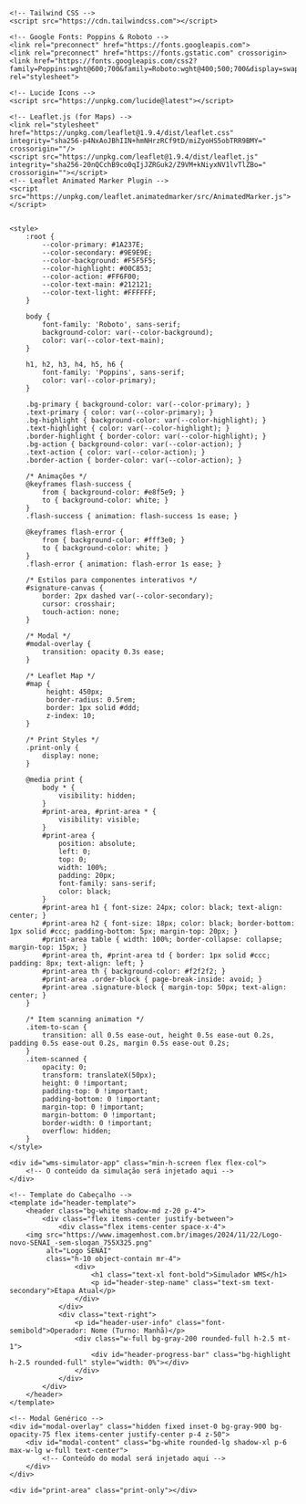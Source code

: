 <html lang="pt-BR">
<head>
    <meta charset="UTF-8">
    <meta name="viewport" content="width=device-width, initial-scale=1.0">
    <title>Simulador WMS – Da Separação à Entrega</title>
    
    <!-- Tailwind CSS -->
    <script src="https://cdn.tailwindcss.com"></script>
    
    <!-- Google Fonts: Poppins & Roboto -->
    <link rel="preconnect" href="https://fonts.googleapis.com">
    <link rel="preconnect" href="https://fonts.gstatic.com" crossorigin>
    <link href="https://fonts.googleapis.com/css2?family=Poppins:wght@600;700&family=Roboto:wght@400;500;700&display=swap" rel="stylesheet">
    
    <!-- Lucide Icons -->
    <script src="https://unpkg.com/lucide@latest"></script>

    <!-- Leaflet.js (for Maps) -->
    <link rel="stylesheet" href="https://unpkg.com/leaflet@1.9.4/dist/leaflet.css" integrity="sha256-p4NxAoJBhIIN+hmNHrzRCf9tD/miZyoHS5obTRR9BMY=" crossorigin=""/>
    <script src="https://unpkg.com/leaflet@1.9.4/dist/leaflet.js" integrity="sha256-20nQCchB9co0qIjJZRGuk2/Z9VM+kNiyxNV1lvTlZBo=" crossorigin=""></script>
    <!-- Leaflet Animated Marker Plugin -->
    <script src="https://unpkg.com/leaflet.animatedmarker/src/AnimatedMarker.js"></script>


    <style>
        :root {
            --color-primary: #1A237E;
            --color-secondary: #9E9E9E;
            --color-background: #F5F5F5;
            --color-highlight: #00C853;
            --color-action: #FF6F00;
            --color-text-main: #212121;
            --color-text-light: #FFFFFF;
        }

        body {
            font-family: 'Roboto', sans-serif;
            background-color: var(--color-background);
            color: var(--color-text-main);
        }

        h1, h2, h3, h4, h5, h6 {
            font-family: 'Poppins', sans-serif;
            color: var(--color-primary);
        }

        .bg-primary { background-color: var(--color-primary); }
        .text-primary { color: var(--color-primary); }
        .bg-highlight { background-color: var(--color-highlight); }
        .text-highlight { color: var(--color-highlight); }
        .border-highlight { border-color: var(--color-highlight); }
        .bg-action { background-color: var(--color-action); }
        .text-action { color: var(--color-action); }
        .border-action { border-color: var(--color-action); }

        /* Animações */
        @keyframes flash-success {
            from { background-color: #e8f5e9; }
            to { background-color: white; }
        }
        .flash-success { animation: flash-success 1s ease; }

        @keyframes flash-error {
            from { background-color: #fff3e0; }
            to { background-color: white; }
        }
        .flash-error { animation: flash-error 1s ease; }

        /* Estilos para componentes interativos */
        #signature-canvas {
            border: 2px dashed var(--color-secondary);
            cursor: crosshair;
            touch-action: none;
        }
        
        /* Modal */
        #modal-overlay {
            transition: opacity 0.3s ease;
        }

        /* Leaflet Map */
        #map {
             height: 450px;
             border-radius: 0.5rem;
             border: 1px solid #ddd;
             z-index: 10;
        }

        /* Print Styles */
        .print-only {
            display: none;
        }

        @media print {
            body * {
                visibility: hidden;
            }
            #print-area, #print-area * {
                visibility: visible;
            }
            #print-area {
                position: absolute;
                left: 0;
                top: 0;
                width: 100%;
                padding: 20px;
                font-family: sans-serif;
                color: black;
            }
            #print-area h1 { font-size: 24px; color: black; text-align: center; }
            #print-area h2 { font-size: 18px; color: black; border-bottom: 1px solid #ccc; padding-bottom: 5px; margin-top: 20px; }
            #print-area table { width: 100%; border-collapse: collapse; margin-top: 15px; }
            #print-area th, #print-area td { border: 1px solid #ccc; padding: 8px; text-align: left; }
            #print-area th { background-color: #f2f2f2; }
            #print-area .order-block { page-break-inside: avoid; }
            #print-area .signature-block { margin-top: 50px; text-align: center; }
        }
        
        /* Item scanning animation */
        .item-to-scan {
            transition: all 0.5s ease-out, height 0.5s ease-out 0.2s, padding 0.5s ease-out 0.2s, margin 0.5s ease-out 0.2s;
        }
        .item-scanned {
            opacity: 0;
            transform: translateX(50px);
            height: 0 !important;
            padding-top: 0 !important;
            padding-bottom: 0 !important;
            margin-top: 0 !important;
            margin-bottom: 0 !important;
            border-width: 0 !important;
            overflow: hidden;
        }
    </style>
</head>
<body class="bg-background">

    <div id="wms-simulator-app" class="min-h-screen flex flex-col">
        <!-- O conteúdo da simulação será injetado aqui -->
    </div>

    <!-- Template do Cabeçalho -->
    <template id="header-template">
        <header class="bg-white shadow-md z-20 p-4">
            <div class="flex items-center justify-between">
                <div class="flex items-center space-x-4">
        <img src="https://www.imagemhost.com.br/images/2024/11/22/Logo-novo-SENAI_-sem-slogan_755X325.png" 
             alt="Logo SENAI" 
             class="h-10 object-contain mr-4">
                    <div>
                        <h1 class="text-xl font-bold">Simulador WMS</h1>
                        <p id="header-step-name" class="text-sm text-secondary">Etapa Atual</p>
                    </div>
                </div>
                <div class="text-right">
                    <p id="header-user-info" class="font-semibold">Operador: Nome (Turno: Manhã)</p>
                    <div class="w-full bg-gray-200 rounded-full h-2.5 mt-1">
                        <div id="header-progress-bar" class="bg-highlight h-2.5 rounded-full" style="width: 0%"></div>
                    </div>
                </div>
            </div>
        </header>
    </template>
    
    <!-- Modal Genérico -->
    <div id="modal-overlay" class="hidden fixed inset-0 bg-gray-900 bg-opacity-75 flex items-center justify-center p-4 z-50">
        <div id="modal-content" class="bg-white rounded-lg shadow-xl p-6 max-w-lg w-full text-center">
            <!-- Conteúdo do modal será injetado aqui -->
        </div>
    </div>
    
    <div id="print-area" class="print-only"></div>


<script>
document.addEventListener('DOMContentLoaded', () => {

    // --- Tabela ICMS Interestadual (Origem TO) ---
    const ICMS_RATES = {
        'AC': 0.12, 'AL': 0.12, 'AP': 0.12, 'AM': 0.12, 'BA': 0.12, 'CE': 0.12,
        'DF': 0.07, 'ES': 0.07, 'GO': 0.07, 'MA': 0.12, 'MT': 0.07, 'MS': 0.07,
        'MG': 0.07, 'PA': 0.12, 'PB': 0.12, 'PR': 0.07, 'PE': 0.12, 'PI': 0.12,
        'RJ': 0.07, 'RN': 0.12, 'RS': 0.07, 'RO': 0.12, 'RR': 0.12, 'SC': 0.07,
        'SP': 0.07, 'SE': 0.12, 'TO': 0.00 // Intra-estadual
    };

    // --- INITIAL DATA ---
    const initialData = {
        products: {
            'PROD-101': { name: 'Caixa de Leite Integral', img: 'https://lojacvscesta.com.br/cdn/shop/products/caixa-italac_grande.png', price: 5.50, weight: 1.0, barcode: 'PROD-101', stock: 150, length: 0.2, width: 0.1, height: 0.15, arrivalDate: '2025-06-15' },
            'PROD-102': { name: 'Pacote de Arroz 5kg', img: 'https://i.pinimg.com/736x/3e/02/e2/3e02e2cd1fe14e1f0f27629de3bf493b.jpg', price: 25.00, weight: 5.0, barcode: 'PROD-102', stock: 80, length: 0.4, width: 0.25, height: 0.1, arrivalDate: '2025-06-20' },
            'PROD-103': { name: 'Garrafa de Óleo de Soja', img: 'https://ibassets.com.br/ib.item.image.big/b-e3c332eab90a495d9bb6e540cd899d5c.jpeg', price: 8.75, weight: 0.9, barcode: 'PROD-103', stock: 200, length: 0.08, width: 0.08, height: 0.3, arrivalDate: '2025-06-18' },
        },
        orders: [],
    };

    // --- STATE MANAGEMENT ---
    let orderIntervalId = null; // To manage the automatic order generation
    const state = {
        currentStep: 'login',
        userName: '',
        userShift: '',
        products: {},
        orders: [],
        deliveredItems: [],
        qualityReport: {},
        currentShipment: {
            orders: [],
            totalWeight: 0,
            totalValue: 0,
            incidents: [],
            route: {
                totalDistance: 0,
                points: []
            }
        },
        scannedItems: {},
        nonConformities: [],
        totalSteps: 12,
        userLocation: null,
    };

    // Deep copy initial data to state
    state.products = JSON.parse(JSON.stringify(initialData.products));
    state.orders = JSON.parse(JSON.stringify(initialData.orders));


    const appContainer = document.getElementById('wms-simulator-app');
    
    // --- HELPER FUNCTIONS ---
    function calculateDistance(lat1, lon1, lat2, lon2) {
        const R = 6371; // Radius of the Earth in km
        const dLat = (lat2 - lat1) * Math.PI / 180;
        const dLon = (lon2 - lon1) * Math.PI / 180;
        const a =
            Math.sin(dLat / 2) * Math.sin(dLat / 2) +
            Math.cos(lat1 * Math.PI / 180) * Math.cos(lat2 * Math.PI / 180) *
            Math.sin(dLon / 2) * Math.sin(dLon / 2);
        const c = 2 * Math.atan2(Math.sqrt(a), Math.sqrt(1 - a));
        const distance = R * c; // Distance in km
        return distance;
    }

    // --- RENDER FUNCTIONS ---

    const renderHeader = () => {
        const headerTemplate = document.getElementById('header-template').content.cloneNode(true);
        appContainer.prepend(headerTemplate);
        lucide.createIcons();
        updateHeader();
    };

    const updateHeader = () => {
        const stepNameEl = document.getElementById('header-step-name');
        if (!stepNameEl) return;

        const stepNames = {
            login: "Login Operacional",
            dashboard: "Dashboard Gerencial",
            catalog: "Catálogo de Produtos",
            create_order: "Criar Pedido de Compra",
            order_list: "Painel de Pedidos",
            scanning: "Separação com Código de Barras",
            romaneio: "Romaneio Digital",
            routing: "Roteirização e Distância",
            freight_check: "Conferência e Frete",
            delivery_tracking: "Rastreamento da Entrega",
            delivery: "Baixa de Entrega",
            quiz: "Avaliação de Conhecimento",
            final_challenge_quiz: "Desafio Final de Gestão",
            final_report_dashboard: "Relatório Final da Operação"
        };
        const stepNumbers = { login: 0, dashboard: 1, catalog: 2, create_order: 3, order_list: 4, scanning: 5, romaneio: 6, routing: 7, freight_check: 8, delivery_tracking: 9, delivery: 10, quiz: 11, final_challenge_quiz: 12, final_report_dashboard: 13 };

        stepNameEl.textContent = stepNames[state.currentStep] || 'Bem-vindo';
        document.getElementById('header-user-info').textContent = `Operador: ${state.userName || 'N/A'} (Turno: ${state.userShift || 'N/A'})`;
        const progress = (stepNumbers[state.currentStep] / state.totalSteps) * 100;
        document.getElementById('header-progress-bar').style.width = `${progress}%`;
    };

    const render = () => {
        if (orderIntervalId) {
            clearInterval(orderIntervalId);
            orderIntervalId = null;
        }
        appContainer.innerHTML = ''; // Clear screen
        
        switch (state.currentStep) {
            case 'login': renderLogin(); break;
            case 'dashboard': renderHeader(); renderDashboard(); break;
            case 'catalog': renderHeader(); renderCatalog(); break;
            case 'create_order': renderHeader(); renderCreateOrder(); break;
            case 'order_list': renderHeader(); renderOrderList(); break;
            case 'scanning': renderHeader(); renderScanning(); break;
            case 'romaneio': renderHeader(); renderRomaneio(); break;
            case 'routing': renderHeader(); renderRouting(); break;
            case 'freight_check': renderHeader(); renderFreightCheck(); break;
            case 'delivery_tracking': renderHeader(); renderDeliveryTracking(); break;
            case 'delivery': renderHeader(); renderDelivery(); break;
            case 'quiz': renderHeader(); renderQuiz(); break;
            case 'final_challenge_quiz': renderHeader(); renderFinalChallengeQuiz(); break;
            case 'final_report_dashboard': renderHeader(); renderFinalReportDashboard(); break;
        }
    };
    
    // --- STEP RENDERERS ---

    function renderLogin() {
        appContainer.innerHTML = `
            <div class="flex-grow flex items-center justify-center p-4">
                <div class="w-full max-w-md bg-white p-8 rounded-xl shadow-2xl text-center">
                   <img src="https://www.imagemhost.com.br/images/2024/11/22/Logo-novo-SENAI_-sem-slogan_755X325.png" 
                 alt="Logo da Atividade" 
                 class="w-64 mx-auto mb-4 object-contain">
                    <h2 class="text-3xl font-bold mb-2">Simulador WMS</h2>
                    <p class="text-secondary mb-6">Login Operacional</p>
                    <div class="space-y-4 text-left">
                        <div>
                            <label for="user-name" class="block text-sm font-medium text-gray-700">Seu Nome:</label>
                            <input type="text" id="user-name" class="mt-1 block w-full px-3 py-2 bg-white border border-gray-300 rounded-md shadow-sm focus:outline-none focus:ring-primary focus:border-primary">
                        </div>
                        <div>
                            <label for="user-shift" class="block text-sm font-medium text-gray-700">Selecione o Turno:</label>
                            <select id="user-shift" class="mt-1 block w-full px-3 py-2 bg-white border border-gray-300 rounded-md shadow-sm focus:outline-none focus:ring-primary focus:border-primary">
                                <option>Manhã</option>
                                <option>Tarde</option>
                                <option>Noite</option>
                            </select>
                        </div>
                    </div>
                    <button id="login-btn" class="mt-8 w-full bg-primary text-white font-bold py-3 px-4 rounded-lg hover:opacity-90 transition-opacity flex items-center justify-center gap-2">
                        <i data-lucide="log-in"></i> Iniciar Turno
                    </button>
                    <p class="text-xs text-gray-400 mt-6">Professor: Luiz Eduardo Peixoto<br></p>
                </div>
            </div>
        `;
        lucide.createIcons();
        document.getElementById('login-btn').addEventListener('click', () => {
            state.userName = document.getElementById('user-name').value || 'Anônimo';
            state.userShift = document.getElementById('user-shift').value;
            state.currentStep = 'dashboard';
            render();
        });
    }

    function renderDashboard() {
        const deliveredCount = state.deliveredItems.length;
        const stockHtml = Object.entries(state.products).map(([id, prod]) => {
            const stockLevelColor = prod.stock > 50 ? 'text-green-600' : prod.stock > 10 ? 'text-yellow-600' : 'text-red-600';
            return `<li class="flex justify-between items-center text-sm"><span>${prod.name}</span> <span class="font-bold ${stockLevelColor}">${prod.stock} un.</span></li>`;
        }).join('');

        const soldItemsCount = state.deliveredItems.reduce((acc, item) => {
            acc[item] = (acc[item] || 0) + 1;
            return acc;
        }, {});
        const soldItemsHtml = Object.entries(soldItemsCount).sort((a,b) => b[1] - a[1]).map(([id, count]) => {
             return `<li class="flex justify-between items-center text-sm"><span>${state.products[id].name}</span> <span class="font-bold">${count} un.</span></li>`;
        }).join('');

        appContainer.innerHTML += `
            <main class="flex-grow p-8">
                <div class="flex justify-between items-center mb-6">
                    <h2 class="text-3xl font-bold">Dashboard Gerencial</h2>
                    <div class="flex gap-4">
                        <button id="go-to-catalog-btn" class="bg-blue-600 text-white font-bold py-2 px-4 rounded-lg flex items-center gap-2"><i data-lucide="book-open"></i> Catálogo</button>
                        <button id="go-to-orders-btn" class="bg-primary text-white font-bold py-2 px-4 rounded-lg flex items-center gap-2">Ver Pedidos <i data-lucide="arrow-right"></i></button>
                    </div>
                </div>
                <div class="grid grid-cols-1 md:grid-cols-2 lg:grid-cols-4 gap-6">
                    <!-- Card: Itens Entregues -->
                    <div class="bg-white p-6 rounded-lg shadow-lg flex items-center gap-4">
                        <i data-lucide="package-check" class="w-12 h-12 text-highlight"></i>
                        <div>
                            <p class="text-secondary">Itens Entregues</p>
                            <p class="text-3xl font-bold">${deliveredCount}</p>
                        </div>
                    </div>
                    <!-- Card: Nível de Estoque -->
                    <div class="bg-white p-6 rounded-lg shadow-lg">
                        <h3 class="font-bold mb-3">Nível de Estoque</h3>
                        <ul class="space-y-2 max-h-48 overflow-y-auto pr-2">${stockHtml || '<p class="text-sm text-secondary">Nenhum produto no catálogo.</p>'}</ul>
                    </div>
                    <!-- Card: Itens Vendidos -->
                    <div class="bg-white p-6 rounded-lg shadow-lg">
                        <h3 class="font-bold mb-3">Produtos Mais Vendidos</h3>
                        <ul class="space-y-2 max-h-48 overflow-y-auto pr-2">${soldItemsHtml || '<p class="text-sm text-secondary">Nenhuma entrega realizada.</p>'}</ul>
                    </div>
                    <!-- Card: Ferramentas -->
                    <div class="bg-white p-6 rounded-lg shadow-lg space-y-4">
                         <div>
                            <h3 class="font-bold mb-2">Ponto de Ressuprimento</h3>
                            <div class="grid grid-cols-2 gap-2 text-sm">
                                <input id="demand" type="number" placeholder="Demanda/dia" class="p-1 border rounded">
                                <input id="leadtime" type="number" placeholder="Lead Time (dias)" class="p-1 border rounded">
                                <input id="safety-stock" type="number" placeholder="Estoque Seg." class="p-1 border rounded col-span-2">
                            </div>
                            <button id="calc-reorder-btn" class="w-full mt-2 text-sm bg-gray-200 py-1 rounded">Calcular</button>
                            <p class="text-center mt-1">Ponto de Pedido: <span id="reorder-result" class="font-bold">--</span></p>
                        </div>
                        <div class="border-t pt-4">
                            <h3 class="font-bold mb-2">Calculadora de Lead Time</h3>
                             <div class="grid grid-cols-2 gap-2 text-sm">
                                <div><label class="text-xs">Data Pedido</label><input id="order-date" type="date" class="w-full p-1 border rounded"></div>
                                <div><label class="text-xs">Data Receb.</label><input id="receipt-date" type="date" class="w-full p-1 border rounded"></div>
                            </div>
                            <button id="calc-leadtime-btn" class="w-full mt-2 text-sm bg-gray-200 py-1 rounded">Calcular</button>
                            <p class="text-center mt-1">Lead Time: <span id="leadtime-result" class="font-bold">--</span></p>
                        </div>
                    </div>
                </div>
                 <div class="mt-6 bg-white p-6 rounded-lg shadow-lg">
                    <h3 class="font-bold mb-3 text-xl">Calculadora de Paletização e Área</h3>
                    <div class="grid grid-cols-1 md:grid-cols-3 gap-6">
                        <div class="md:col-span-2">
                           <h4 class="font-semibold mb-2">Selecione os Produtos e Quantidades:</h4>
                           <div id="pallet-product-list" class="space-y-2 max-h-60 overflow-y-auto pr-2 border p-2 rounded-md">
                                <!-- Product list will be injected here -->
                           </div>
                        </div>
                        <div>
                            <h4 class="font-semibold mb-2">Resultado da Simulação</h4>
                            <button id="calc-pallet-btn" class="w-full bg-action text-white py-2 rounded-lg mb-4">Calcular</button>
                            <div class="bg-gray-100 p-4 rounded-lg space-y-2">
                                <p>Paletes PBR (1.0x1.2m) necessários:</p>
                                <p class="text-2xl font-bold text-primary" id="pallet-result">--</p>
                                <p>Área de Chão Ocupada:</p>
                                <p class="text-2xl font-bold text-primary" id="area-result">--</p>
                            </div>
                        </div>
                    </div>
                </div>
                <div class="mt-6 bg-white p-6 rounded-lg shadow-lg">
                    <h3 class="font-bold mb-3 text-xl">Registro de Controle de Qualidade</h3>
                    <div id="qc-form" class="space-y-4 text-left">
                        <div class="grid grid-cols-1 md:grid-cols-2 gap-4">
                            <div><label class="block text-sm font-medium">Operador de Qualidade:</label><input id="qc-operator" type="text" class="w-full p-2 border rounded bg-gray-100" value="${state.userName}" readonly></div>
                            <div><label class="block text-sm font-medium">ID do Pedido:</label><input id="qc-order-id" type="text" class="w-full p-2 border rounded" placeholder="Ex: PED-12345"></div>
                        </div>
                        <div><label class="block text-sm font-medium">Cliente:</label><input id="qc-customer" type="text" class="w-full p-2 border rounded" placeholder="Ex: Atacadão ABC"></div>
                        <div><label class="block text-sm font-medium">Produto:</label><input id="qc-product" type="text" class="w-full p-2 border rounded" placeholder="Ex: Caixa de Leite"></div>
                        <div class="grid grid-cols-1 md:grid-cols-3 gap-4">
                            <div><label class="block text-sm font-medium">Peso Verificado (kg):</label><input id="qc-weight" type="number" step="0.1" class="w-full p-2 border rounded"></div>
                            <div><label class="block text-sm font-medium">Valor Declarado (R$):</label><input id="qc-value" type="number" step="0.01" class="w-full p-2 border rounded"></div>
                            <div><label class="block text-sm font-medium">Tempo Entrega (dias):</label><input id="qc-delivery-time" type="number" class="w-full p-2 border rounded"></div>
                        </div>
                        <div><label class="block text-sm font-medium">Observações:</label><textarea id="qc-notes" class="w-full p-2 border rounded" rows="3"></textarea></div>
                    </div>
                    <div class="flex gap-4 mt-4">
                        <button id="download-qc-btn" class="w-full bg-gray-500 text-white font-bold py-2 px-4 rounded-lg hover:opacity-90 flex items-center justify-center gap-2">
                            <i data-lucide="download"></i> Baixar Formulário
                        </button>
                        <button id="save-qc-btn" class="w-full bg-primary text-white font-bold py-2 px-4 rounded-lg hover:opacity-90 flex items-center justify-center gap-2">
                            <i data-lucide="save"></i> Salvar Registro
                        </button>
                    </div>
                </div>
            </main>
        `;
        lucide.createIcons();

        document.getElementById('go-to-orders-btn').onclick = () => { state.currentStep = 'order_list'; render(); };
        document.getElementById('go-to-catalog-btn').onclick = () => { state.currentStep = 'catalog'; render(); };
        
        // Calculators Logic
        document.getElementById('calc-reorder-btn').onclick = () => {
            const demand = parseFloat(document.getElementById('demand').value) || 0;
            const leadtime = parseFloat(document.getElementById('leadtime').value) || 0;
            const safetyStock = parseFloat(document.getElementById('safety-stock').value) || 0;
            const result = (demand * leadtime) + safetyStock;
            document.getElementById('reorder-result').textContent = `${result.toFixed(0)} un.`;
        };
        document.getElementById('calc-leadtime-btn').onclick = () => {
            const orderDate = new Date(document.getElementById('order-date').value);
            const receiptDate = new Date(document.getElementById('receipt-date').value);
            if(orderDate && receiptDate && receiptDate > orderDate) {
                const diffTime = Math.abs(receiptDate - orderDate);
                const diffDays = Math.ceil(diffTime / (1000 * 60 * 60 * 24)); 
                document.getElementById('leadtime-result').textContent = `${diffDays} dias`;
            } else {
                 document.getElementById('leadtime-result').textContent = 'Inválido';
            }
        };

        // Palletization Calculator Logic
        const palletProductList = document.getElementById('pallet-product-list');
        palletProductList.innerHTML = Object.entries(state.products).map(([id, prod]) => `
            <div class="flex items-center justify-between">
                <label for="pallet-prod-${id}" class="text-sm">${prod.name}</label>
                <input type="number" id="pallet-prod-${id}" min="0" placeholder="Qtd." class="w-20 p-1 border rounded text-sm">
            </div>
        `).join('');

        document.getElementById('calc-pallet-btn').onclick = () => {
            const PALLET_AREA = 1.0 * 1.2; // m²
            const MAX_HEIGHT = 1.5; // m
            const PALLET_VOLUME = PALLET_AREA * MAX_HEIGHT;
            let totalVolume = 0;

            Object.keys(state.products).forEach(id => {
                const qty = parseInt(document.getElementById(`pallet-prod-${id}`).value) || 0;
                if (qty > 0) {
                    const prod = state.products[id];
                    const prodVolume = prod.length * prod.width * prod.height;
                    totalVolume += prodVolume * qty;
                }
            });

            if(totalVolume > 0) {
                const palletsNeeded = Math.ceil(totalVolume / PALLET_VOLUME);
                const areaNeeded = palletsNeeded * PALLET_AREA;
                document.getElementById('pallet-result').textContent = `${palletsNeeded} paletes`;
                document.getElementById('area-result').textContent = `${areaNeeded.toFixed(2)} m²`;
            } else {
                document.getElementById('pallet-result').textContent = `0 paletes`;
                document.getElementById('area-result').textContent = `0.00 m²`;
            }
        };

        // Quality Control Logic
        document.getElementById('download-qc-btn').onclick = downloadQualityForm;
        document.getElementById('save-qc-btn').onclick = () => {
            state.qualityReport = {
                operator: document.getElementById('qc-operator').value,
                orderId: document.getElementById('qc-order-id').value,
                customer: document.getElementById('qc-customer').value,
                product: document.getElementById('qc-product').value,
                weight: document.getElementById('qc-weight').value,
                value: document.getElementById('qc-value').value,
                deliveryTime: document.getElementById('qc-delivery-time').value,
                notes: document.getElementById('qc-notes').value,
                timestamp: new Date().toISOString()
            };
            showModal(`<h3 class="text-xl font-bold text-highlight">Registro de Qualidade Salvo!</h3><p>As informações foram salvas com sucesso.</p>`);
        };
    }

    function renderCatalog() {
        let productsHtml = Object.entries(state.products).map(([id, prod]) => `
            <div class="bg-white rounded-lg shadow-md overflow-hidden flex flex-col">
                <img src="${prod.img}" alt="${prod.name}" class="w-full h-40 object-cover">
                <div class="p-4 flex-grow">
                    <h4 class="font-bold text-lg">${prod.name}</h4>
                    <p class="text-secondary">SKU: ${id}</p>
                    <p class="text-secondary">Peso: ${prod.weight.toFixed(2)} kg</p>
                    <p class="text-secondary">Volume: ${(prod.length * prod.width * prod.height).toFixed(3)} m³</p>
                    <p class="text-highlight font-semibold text-xl mt-2">R$ ${prod.price.toFixed(2)}</p>
                </div>
                <div class="p-4 border-t bg-gray-50">
                     <button data-prod-id="${id}" class="add-stock-btn w-full bg-blue-100 text-blue-800 font-bold py-2 px-4 rounded-lg flex items-center justify-center gap-2 text-sm hover:bg-blue-200"><i data-lucide="plus"></i> Adicionar ao Estoque</button>
                </div>
            </div>
        `).join('');

        appContainer.innerHTML += `
            <main class="flex-grow p-8">
                <div class="flex justify-between items-center mb-6">
                    <h2 class="text-3xl font-bold">Catálogo de Produtos</h2>
                    <div class="flex gap-4">
                        <button id="back-to-dash-btn" class="bg-gray-200 py-2 px-4 rounded-lg flex items-center gap-2"><i data-lucide="arrow-left"></i> Voltar ao Dashboard</button>
                        <button id="add-product-btn" class="bg-action text-white font-bold py-2 px-4 rounded-lg flex items-center gap-2"><i data-lucide="plus-circle"></i> Novo Produto</button>
                        <button id="go-to-create-order-btn" class="bg-primary text-white font-bold py-2 px-4 rounded-lg flex items-center gap-2">Criar Pedido <i data-lucide="arrow-right"></i></button>
                    </div>
                </div>
                <div class="grid grid-cols-1 sm:grid-cols-2 md:grid-cols-3 lg:grid-cols-4 gap-6">
                    ${productsHtml}
                </div>
            </main>
        `;
        lucide.createIcons();
        document.getElementById('back-to-dash-btn').onclick = () => { state.currentStep = 'dashboard'; render(); };
        document.getElementById('add-product-btn').onclick = () => {
            showModal(`
                <h3 class="text-xl font-bold mb-4">Adicionar Novo Produto</h3>
                <div class="space-y-3 text-left">
                    <div><label class="block text-sm">Nome do Produto:</label><input id="new-prod-name" type="text" class="w-full p-2 border rounded"></div>
                    <div class="grid grid-cols-2 gap-2">
                        <div><label class="block text-sm">Preço (R$):</label><input id="new-prod-price" type="number" step="0.01" class="w-full p-2 border rounded"></div>
                        <div><label class="block text-sm">Quantidade Inicial:</label><input id="new-prod-stock" type="number" class="w-full p-2 border rounded"></div>
                    </div>
                     <div class="grid grid-cols-2 gap-2">
                        <div><label class="block text-sm">Peso (kg):</label><input id="new-prod-weight" type="number" step="0.1" class="w-full p-2 border rounded"></div>
                        <div><label class="block text-sm">Data Chegada:</label><input id="new-prod-arrival" type="date" class="w-full p-2 border rounded" value="${new Date().toISOString().substring(0, 10)}"></div>
                    </div>
                    <div>
                        <label class="block text-sm">Dimensões (metros):</label>
                        <div class="grid grid-cols-3 gap-2">
                            <input id="new-prod-l" type="number" step="0.01" placeholder="Comp." class="w-full p-2 border rounded">
                            <input id="new-prod-w" type="number" step="0.01" placeholder="Larg." class="w-full p-2 border rounded">
                            <input id="new-prod-h" type="number" step="0.01" placeholder="Alt." class="w-full p-2 border rounded">
                        </div>
                    </div>
                    <div><label class="block text-sm">Imagem do Produto:</label><input id="new-prod-img" type="file" accept="image/*" class="w-full text-sm"></div>
                </div>
                <button id="save-product-btn" class="mt-4 w-full bg-highlight text-white font-bold py-2 px-4 rounded-lg">Salvar Produto</button>
            `);
            document.getElementById('save-product-btn').onclick = () => {
                const name = document.getElementById('new-prod-name').value;
                const price = parseFloat(document.getElementById('new-prod-price').value);
                const stock = parseInt(document.getElementById('new-prod-stock').value);
                const weight = parseFloat(document.getElementById('new-prod-weight').value);
                const arrivalDate = document.getElementById('new-prod-arrival').value;
                const length = parseFloat(document.getElementById('new-prod-l').value);
                const width = parseFloat(document.getElementById('new-prod-w').value);
                const height = parseFloat(document.getElementById('new-prod-h').value);
                const imgFile = document.getElementById('new-prod-img').files[0];

                if(name && price > 0 && stock >= 0 && weight > 0 && arrivalDate && length > 0 && width > 0 && height > 0 && imgFile) {
                    const reader = new FileReader();
                    reader.onload = (e) => {
                        const newId = `PROD-${Date.now()}`;
                        state.products[newId] = { name, price, stock, weight, arrivalDate, length, width, height, img: e.target.result, barcode: newId };
                        closeModal();
                        render();
                    };
                    reader.readAsDataURL(imgFile);
                } else {
                    alert("Por favor, preencha todos os campos corretamente.");
                }
            };
        };
        
        document.querySelectorAll('.add-stock-btn').forEach(btn => {
            btn.onclick = (e) => {
                const prodId = e.currentTarget.dataset.prodId;
                const product = state.products[prodId];
                showModal(`
                    <h3 class="text-xl font-bold mb-4">Adicionar Estoque para ${product.name}</h3>
                    <p class="text-secondary mb-4">Estoque atual: ${product.stock} unidades.</p>
                    <div class="text-left">
                        <label class="block text-sm">Quantidade a adicionar:</label>
                        <input id="add-stock-qty" type="number" min="1" class="w-full p-2 border rounded">
                    </div>
                    <button id="save-stock-btn" class="mt-4 w-full bg-highlight text-white font-bold py-2 px-4 rounded-lg">Confirmar Entrada</button>
                `);
                document.getElementById('save-stock-btn').onclick = () => {
                    const qtyToAdd = parseInt(document.getElementById('add-stock-qty').value);
                    if (qtyToAdd > 0) {
                        state.products[prodId].stock += qtyToAdd;
                        closeModal();
                        render();
                    } else {
                        alert("Por favor, insira uma quantidade válida.");
                    }
                };
            };
        });

        document.getElementById('go-to-create-order-btn').onclick = () => {
            state.currentStep = 'create_order';
            render();
        };
    }

    function renderCreateOrder() {
        let orderItems = {};
        let productsHtml = Object.entries(state.products).map(([id, prod]) => `
            <div class="bg-white p-3 rounded-lg shadow-sm flex items-center justify-between">
                <div>
                    <p class="font-semibold">${prod.name}</p>
                    <p class="text-sm text-secondary">R$ ${prod.price.toFixed(2)}</p>
                </div>
                <button data-prod-id="${id}" class="add-to-cart-btn bg-highlight text-white rounded-full w-8 h-8 flex items-center justify-center hover:opacity-80"><i data-lucide="plus"></i></button>
            </div>
        `).join('');
        const statesBR = ["AC", "AL", "AP", "AM", "BA", "CE", "DF", "ES", "GO", "MA", "MT", "MS", "MG", "PA", "PB", "PR", "PE", "PI", "RJ", "RN", "RS", "RO", "RR", "SC", "SP", "SE", "TO"];
        const customerPrefixes = ["Distribuidora", "Atacadão", "Supermercado", "Comércio de Alimentos", "Empório"];
        const customerSuffixes = ["do Povo", "Central", "Norte Forte", "ABC", "Brasil"];
        const randomCustomer = `${customerPrefixes[Math.floor(Math.random() * customerPrefixes.length)]} ${customerSuffixes[Math.floor(Math.random() * customerSuffixes.length)]}`;
        
        appContainer.innerHTML += `
            <main class="flex-grow p-8">
                <div class="flex justify-between items-center mb-6">
                    <h2 class="text-3xl font-bold">Criar Pedido de Compra</h2>
                    <button id="back-to-catalog-btn" class="bg-gray-200 py-2 px-4 rounded-lg flex items-center gap-2"><i data-lucide="arrow-left"></i> Voltar ao Catálogo</button>
                </div>
                <div class="grid grid-cols-1 md:grid-cols-3 gap-8">
                    <div class="md:col-span-2 space-y-4">
                        <h3 class="text-xl font-bold">Selecione os Produtos</h3>
                        <div class="space-y-3 max-h-96 overflow-y-auto pr-2">${productsHtml}</div>
                    </div>
                    <div class="bg-white p-6 rounded-lg shadow-lg">
                        <h3 class="text-xl font-bold mb-4">Pedido Atual</h3>
                        <div class="mb-4 space-y-3">
                            <div>
                                <label for="customer-name" class="block text-sm font-medium">Nome do Cliente:</label>
                                <input id="customer-name" type="text" class="w-full p-2 border rounded" value="${randomCustomer}">
                            </div>
                            <div>
                                <label for="customer-address" class="block text-sm font-medium">Endereço:</label>
                                <input id="customer-address" type="text" class="w-full p-2 border rounded" placeholder="Ex: Rua das Flores, 123">
                            </div>
                             <div>
                                <label for="customer-state" class="block text-sm font-medium">Estado (UF):</label>
                                <select id="customer-state" class="w-full p-2 border rounded">${statesBR.map(uf => `<option value="${uf}" ${uf === 'TO' ? 'selected' : ''}>${uf}</option>`).join('')}</select>
                            </div>
                        </div>
                        <div id="cart-items" class="space-y-2 mb-4 border-t pt-4">
                            <p class="text-center text-secondary">O carrinho está vazio.</p>
                        </div>
                        <button id="generate-order-btn" class="w-full bg-primary text-white font-bold py-3 px-4 rounded-lg hover:opacity-90">Gerar Pedido</button>
                    </div>
                </div>
            </main>
        `;
        lucide.createIcons();

        document.getElementById('back-to-catalog-btn').onclick = () => {
            state.currentStep = 'catalog';
            render();
        };

        const cartContainer = document.getElementById('cart-items');
        const updateCart = () => {
            if (Object.keys(orderItems).length === 0) {
                cartContainer.innerHTML = `<p class="text-center text-secondary">O carrinho está vazio.</p>`;
                return;
            }
            cartContainer.innerHTML = '';
            Object.entries(orderItems).forEach(([id, qty]) => {
                const prod = state.products[id];
                const itemEl = document.createElement('div');
                itemEl.className = 'flex justify-between items-center text-sm';
                itemEl.innerHTML = `<span>${qty}x ${prod.name}</span> <span class="font-semibold">R$ ${(qty * prod.price).toFixed(2)}</span>`;
                cartContainer.appendChild(itemEl);
            });
        };

        document.querySelectorAll('.add-to-cart-btn').forEach(btn => {
            btn.onclick = (e) => {
                const prodId = e.currentTarget.dataset.prodId;
                showModal(`
                    <h3 class="text-xl font-bold mb-4">Adicionar ${state.products[prodId].name}</h3>
                    <div class="text-left">
                        <label class="block text-sm">Quantidade (fardos/caixas):</label>
                        <input id="add-qty" type="number" min="1" class="w-full p-2 border rounded" value="10">
                    </div>
                    <button id="confirm-add-btn" class="mt-4 w-full bg-highlight text-white font-bold py-2 px-4 rounded-lg">Confirmar</button>
                `);
                document.getElementById('confirm-add-btn').onclick = () => {
                    const qty = parseInt(document.getElementById('add-qty').value) || 0;
                    if (qty > 0) {
                        orderItems[prodId] = (orderItems[prodId] || 0) + qty;
                        updateCart();
                        closeModal();
                    } else {
                        alert("Insira uma quantidade válida.");
                    }
                };
            };
        });

        document.getElementById('generate-order-btn').onclick = () => {
            const customer = document.getElementById('customer-name').value;
            const address = document.getElementById('customer-address').value;
            const customerState = document.getElementById('customer-state').value;
            if (!customer || !address || Object.keys(orderItems).length === 0) {
                alert("Por favor, preencha todos os campos e adicione produtos ao pedido.");
                return;
            }
            const newOrder = {
                id: `PED-${Date.now()}`,
                customer: customer,
                address: { street: address, state: customerState },
                items: orderItems,
                status: 'pending'
            };
            state.orders.push(newOrder);
            state.currentStep = 'order_list';
            render();
        };
    }

    function renderOrderList() {
        const pendingOrders = state.orders.filter(o => o.status === 'pending');
        const dispatchedOrders = state.orders.filter(o => o.status === 'dispatched');
        const deliveredOrders = state.orders.filter(o => o.status === 'delivered');

        const createOrderCard = (order) => `
            <div class="bg-white p-4 rounded-lg border flex justify-between items-center">
                <div class="flex items-center gap-4">
                    ${order.status === 'pending' ? `<input type="checkbox" data-order-id="${order.id}" class="order-checkbox h-5 w-5 text-primary focus:ring-primary border-gray-300 rounded">` : ''}
                    <div>
                        <p class="font-bold">${order.id}</p>
                        <p class="text-sm text-secondary">${order.customer}</p>
                        <p class="text-sm text-secondary">${Object.keys(order.items).length} tipos de produto</p>
                    </div>
                </div>
            </div>
        `;

        appContainer.innerHTML += `
            <main class="flex-grow p-8">
                <div class="flex justify-between items-center mb-6">
                    <h2 class="text-2xl font-bold">Painel de Pedidos</h2>
                    <div class="flex gap-4">
                        <button id="go-to-create-order-btn-2" class="bg-action text-white font-bold py-2 px-4 rounded-lg flex items-center gap-2"><i data-lucide="plus-circle"></i> Criar Novo Pedido</button>
                    </div>
                </div>
                <div class="grid grid-cols-1 md:grid-cols-3 gap-6">
                    <!-- A Separar -->
                    <div class="bg-gray-100 p-4 rounded-lg">
                        <h3 class="font-bold text-lg mb-4 text-center">A Separar (${pendingOrders.length})</h3>
                        <div class="space-y-3">${pendingOrders.length > 0 ? pendingOrders.map(createOrderCard).join('') : '<p class="text-center text-sm text-secondary">Nenhum pedido pendente.</p>'}</div>
                    </div>
                     <!-- Em Trânsito -->
                    <div class="bg-blue-50 p-4 rounded-lg">
                        <h3 class="font-bold text-lg mb-4 text-center">Em Trânsito (${dispatchedOrders.length})</h3>
                        <div class="space-y-3">${dispatchedOrders.length > 0 ? dispatchedOrders.map(createOrderCard).join('') : '<p class="text-center text-sm text-secondary">Nenhum pedido em trânsito.</p>'}</div>
                    </div>
                     <!-- Entregues -->
                    <div class="bg-green-50 p-4 rounded-lg">
                        <h3 class="font-bold text-lg mb-4 text-center">Entregues (${deliveredOrders.length})</h3>
                        <div class="space-y-3">${deliveredOrders.length > 0 ? deliveredOrders.map(createOrderCard).join('') : '<p class="text-center text-sm text-secondary">Nenhum pedido entregue.</p>'}</div>
                    </div>
                </div>
                <div class="mt-6 flex justify-between items-center">
                    <button id="select-all-btn" class="bg-gray-200 text-gray-700 font-bold py-3 px-6 rounded-lg flex items-center gap-2"><i data-lucide="check-square"></i> Marcar Todos</button>
                    <button id="start-shipment-btn" class="bg-highlight text-white font-bold py-3 px-6 rounded-lg flex items-center gap-2 disabled:opacity-50" disabled>
                        <i data-lucide="truck"></i> Iniciar Separação para Entrega
                    </button>
                </div>
            </main>
        `;
        lucide.createIcons();
        
        document.getElementById('go-to-create-order-btn-2').onclick = () => { state.currentStep = 'create_order'; render(); };
        
        orderIntervalId = setInterval(() => {
            const numNewOrders = Math.floor(Math.random() * 3) + 1;
            const productIds = Object.keys(state.products);
            const statesBR = ["AC", "AL", "AP", "AM", "BA", "CE", "DF", "ES", "GO", "MA", "MT", "MS", "MG", "PA", "PB", "PR", "PE", "PI", "RJ", "RN", "RS", "RO", "RR", "SC", "SP", "SE", "TO"];

            for(let i=0; i<numNewOrders; i++) {
                const numItems = Math.floor(Math.random() * 3) + 1;
                const items = {};
                const availableProducts = [...productIds];
                for(let j=0; j<numItems; j++) {
                    if(availableProducts.length === 0) break;
                    const productIndex = Math.floor(Math.random() * availableProducts.length);
                    const productId = availableProducts.splice(productIndex, 1)[0];
                    items[productId] = Math.floor(Math.random() * 50) + 10; // 10 to 60 units
                }

                const customerPrefixes = ["Distribuidora", "Atacadão", "Supermercado", "Comércio de Alimentos", "Empório"];
                const customerSuffixes = ["do Povo", "Central", "Norte Forte", "ABC", "Brasil"];
                const randomCustomer = `${customerPrefixes[Math.floor(Math.random() * customerPrefixes.length)]} ${customerSuffixes[Math.floor(Math.random() * customerSuffixes.length)]}`;

                const newOrder = {
                    id: `ECOMM-${Date.now() + i}`,
                    customer: randomCustomer,
                    address: { street: `Rua Virtual, ${Math.floor(Math.random() * 1000)}`, state: statesBR[Math.floor(Math.random() * statesBR.length)] },
                    items: items,
                    status: 'pending'
                };
                state.orders.push(newOrder);
            }
            if (state.currentStep === 'order_list') {
                render();
            }
        }, 10000);

        const startBtn = document.getElementById('start-shipment-btn');
        const checkboxes = document.querySelectorAll('.order-checkbox');
        
        document.getElementById('select-all-btn').onclick = () => {
            checkboxes.forEach(cb => cb.checked = true);
            startBtn.disabled = false;
        };

        checkboxes.forEach(cb => {
            cb.onchange = () => {
                const anyChecked = Array.from(checkboxes).some(c => c.checked);
                startBtn.disabled = !anyChecked;
            };
        });

        startBtn.onclick = () => {
            const selectedOrderIds = Array.from(checkboxes).filter(c => c.checked).map(c => c.dataset.orderId);
            state.currentShipment.orders = state.orders.filter(o => selectedOrderIds.includes(o.id));
            state.currentShipment.incidents = [];
            
            state.scannedItems = {};
            selectedOrderIds.forEach(id => { state.scannedItems[id] = []; });
            
            state.nonConformities = [];
            state.currentStep = 'scanning';
            render();
        };
    }

    function renderScanning() {
        let allItems = [];
        state.currentShipment.orders.forEach(order => {
            Object.entries(order.items).forEach(([itemCode, qty]) => {
                for (let i = 0; i < qty; i++) {
                    allItems.push({ orderId: order.id, itemCode: itemCode, instanceId: i });
                }
            });
        });

        let itemsHtml = allItems.map(({ orderId, itemCode, instanceId }) => {
            const product = state.products[itemCode];
            const order = state.currentShipment.orders.find(o => o.id === orderId);
            const totalQty = order.items[itemCode];
            return `
            <li id="item-${orderId}-${itemCode}-${instanceId}" class="item-to-scan p-3 bg-gray-100 rounded-lg border flex flex-col gap-2">
                <div class="flex items-center justify-between w-full">
                    <div>
                        <p class="font-semibold">${product.name} <span class="text-red-600 font-bold">(Unidade ${instanceId + 1}/${totalQty})</span></p>
                        <p class="text-xs text-blue-600 font-medium">Pedido: ${orderId}</p>
                    </div>
                    <i data-lucide="circle" class="text-secondary item-status-icon"></i>
                </div>
                <div class="bg-white p-2 rounded-md cursor-pointer hover:bg-blue-50 transition-colors barcode-container" data-barcode="${product.barcode}">
                    <img src="https://barcode.tec-it.com/barcode.ashx?data=${product.barcode}&code=Code128&dpi=200" alt="Código de Barras para ${product.name}" class="h-20 w-full object-contain pointer-events-none">
                    <p class="text-center text-xs text-secondary mt-1 pointer-events-none">${product.barcode}</p>
                </div>
            </li>
            `;
        }).join('');

        appContainer.innerHTML += `
            <main class="flex-grow p-8 grid grid-cols-1 md:grid-cols-2 gap-8">
                <div class="bg-white p-6 rounded-lg shadow-lg">
                    <h3 class="text-xl font-bold mb-4">Itens para separar - Entrega #${state.currentShipment.orders.map(o=>o.id).join(', ')}</h3>
                    <ul class="space-y-3 max-h-[60vh] overflow-y-auto pr-2">${itemsHtml}</ul>
                    <button id="finish-scan-btn" class="hidden mt-6 w-full bg-primary text-white font-bold py-3 px-4 rounded-lg hover:opacity-90">
                        Finalizar Separação e Gerar Romaneio
                    </button>
                </div>
                <div class="bg-white p-6 rounded-lg shadow-lg text-center flex flex-col items-center justify-center">
                    <div id="product-display" class="w-48 h-48 bg-gray-200 rounded-lg flex items-center justify-center mb-4">
                        <i data-lucide="scan-line" class="w-24 h-24 text-secondary"></i>
                    </div>
                    <p id="product-name" class="font-bold text-lg h-8">Aguardando escaneamento...</p>
                    <div class="mt-6 w-full max-w-sm">
                        <label for="barcode-input" class="block text-sm font-medium text-gray-700 mb-1">Leitor de Código de Barras</label>
                        <div class="flex gap-2">
                            <input type="text" id="barcode-input" placeholder="Digite o código do produto..." class="flex-grow block w-full px-3 py-2 bg-white border border-gray-300 rounded-md shadow-sm focus:outline-none focus:ring-primary focus:border-primary">
                            <button id="scan-btn" class="bg-highlight text-white font-bold py-2 px-4 rounded-lg hover:opacity-90 flex items-center gap-2">
                                <i data-lucide="scan-line"></i><span>Escanear</span>
                            </button>
                        </div>
                         <p class="text-xs text-center text-gray-500 mt-2">Dica: Clique em um código de barras para simular a leitura!</p>
                    </div>
                </div>
            </main>
        `;
        lucide.createIcons();
        
        const scanInput = document.getElementById('barcode-input');
        const scanBtn = document.getElementById('scan-btn');
        const productDisplay = document.getElementById('product-display');
        const productNameEl = document.getElementById('product-name');

        const updateScanUI = () => {
            const totalItemsToScan = allItems.length;
            const totalItemsScanned = Object.values(state.scannedItems).flat().length;
            if (totalItemsScanned >= totalItemsToScan) {
                document.getElementById('finish-scan-btn').classList.remove('hidden');
            }
        };

        const handleScan = () => {
            const scannedCode = scanInput.value.trim().toUpperCase();
            if (!scannedCode) return;

            let itemFound = false;
            for (const order of state.currentShipment.orders) {
                const requiredQty = order.items[scannedCode] || 0;
                const scannedQty = state.scannedItems[order.id].filter(i => i === scannedCode).length;

                if (requiredQty > scannedQty) {
                    const instanceId = scannedQty;
                    state.scannedItems[order.id].push(scannedCode);
                    const productData = state.products[scannedCode];
                    productDisplay.innerHTML = `<img src="${productData.img}" alt="${productData.name}" class="w-full h-full object-cover rounded-lg">`;
                    productNameEl.textContent = productData.name;
                    productDisplay.parentElement.classList.add('flash-success');
                    setTimeout(() => productDisplay.parentElement.classList.remove('flash-success'), 1000);

                    const itemLi = document.getElementById(`item-${order.id}-${scannedCode}-${instanceId}`);
                    if (itemLi) {
                        itemLi.classList.remove('bg-gray-100');
                        itemLi.classList.add('bg-green-100');
                        const iconElement = itemLi.querySelector('.item-status-icon');
                        if (iconElement) iconElement.outerHTML = `<i data-lucide="check-circle" class="text-highlight item-status-icon"></i>`;
                        lucide.createIcons();
                        setTimeout(() => itemLi.classList.add('item-scanned'), 200);
                    }
                    updateScanUI();
                    itemFound = true;
                    break; 
                }
            }

            if (!itemFound) {
                 productNameEl.textContent = "Item inválido ou já coletado!";
                showModal(`<h3 class="text-xl font-bold text-action">Erro de Separação</h3><p class="my-4">O item (${scannedCode}) não pertence a esta rota de separação ou todas as suas unidades já foram coletadas.</p>`);
            }
            scanInput.value = '';
            scanInput.focus();
        };

        scanBtn.addEventListener('click', handleScan);
        scanInput.addEventListener('keypress', (e) => e.key === 'Enter' && handleScan());
        document.querySelectorAll('.barcode-container').forEach(container => {
            container.addEventListener('click', () => {
                const barcode = container.dataset.barcode;
                scanInput.value = barcode;
                handleScan();
            });
        });
        document.getElementById('finish-scan-btn').onclick = () => { state.currentStep = 'romaneio'; render(); };
    }
    
    function renderRomaneio() {
        let totalWeight = 0;
        let totalValue = 0;
        let itemsHtml = '';
        state.currentShipment.orders.forEach(order => {
            itemsHtml += `<tr><td colspan="5" class="p-2 bg-blue-50 font-bold">Pedido: ${order.id} - Cliente: ${order.customer}</td></tr>`;
            Object.entries(order.items).forEach(([code, qty]) => {
                const product = state.products[code];
                totalWeight += product.weight * qty;
                totalValue += product.price * qty;
                itemsHtml += `
                <tr class="border-b">
                    <td class="p-2">${code}</td>
                    <td class="p-2">${product.name}</td>
                    <td class="p-2 text-center">${qty}</td>
                    <td class="p-2 text-center">${(product.weight * qty).toFixed(2)} kg</td>
                    <td class="p-2 text-center text-highlight"><i data-lucide="check"></i></td>
                </tr>
                `;
            });
        });
        
        state.currentShipment.totalWeight = totalWeight;
        state.currentShipment.totalValue = totalValue;

        appContainer.innerHTML += `
            <main class="flex-grow p-8">
                <div class="bg-white p-6 rounded-lg shadow-lg max-w-4xl mx-auto">
                    <h2 class="text-2xl font-bold mb-2">Romaneio Digital - Rota de Entrega</h2>
                    <table id="romaneio-table" class="w-full text-left mt-4">
                        <thead><tr class="bg-gray-100"><th class="p-2">SKU</th><th class="p-2">Produto</th><th class="p-2 text-center">Qtd.</th><th class="p-2 text-center">Peso</th><th class="p-2 text-center">Status</th></tr></thead>
                        <tbody>${itemsHtml}</tbody>
                    </table>
                    <div class="mt-6 flex justify-between items-center">
                        <div>
                            <p><strong>Total de Pedidos:</strong> ${state.currentShipment.orders.length}</p>
                            <p><strong>Peso Total da Carga:</strong> ${totalWeight.toFixed(2)} kg</p>
                        </div>
                        <div class="flex gap-4">
                            <button id="print-orders-btn" class="bg-gray-500 text-white font-bold py-2 px-4 rounded-lg hover:opacity-90 flex items-center gap-2"><i data-lucide="file-text"></i> Imprimir Pedidos</button>
                            <button id="print-romaneio-btn" class="bg-gray-500 text-white font-bold py-2 px-4 rounded-lg hover:opacity-90 flex items-center gap-2"><i data-lucide="file-spreadsheet"></i> Imprimir Romaneio</button>
                            <button id="route-btn" class="bg-primary text-white font-bold py-2 px-4 rounded-lg hover:opacity-90 flex items-center gap-2">Planejar Rota <i data-lucide="arrow-right"></i></button>
                        </div>
                    </div>
                </div>
            </main>
        `;
        lucide.createIcons();
        document.getElementById('print-orders-btn').onclick = printOrders;
        document.getElementById('print-romaneio-btn').onclick = printRomaneio;
        document.getElementById('route-btn').onclick = () => { state.currentStep = 'routing'; render(); };
    }

    function renderRouting() {
        appContainer.innerHTML += `
            <main class="flex-grow p-8">
                <div class="bg-white p-6 rounded-lg shadow-lg">
                    <h2 class="text-2xl font-bold mb-4">Roteirização e Cálculo de Distância</h2>
                    <div id="routing-content">
                        <!-- Content will be injected by initRoutingMap or the permission modal -->
                    </div>
                </div>
            </main>
        `;
        initRoutingMap();
    }

    function initRoutingMap() {
        const defaultLocation = [-10.1845, -48.3336]; // Palmas, TO
        const routingContent = document.getElementById('routing-content');
        if (!routingContent) return;

        routingContent.innerHTML = `
            <p class="text-secondary mb-4">O mapa exibe a rota do armazém até os clientes. A distância total é calculada para o frete.</p>
            <div class="flex flex-col md:flex-row gap-8">
                <div id="map" class="w-full md:w-2/3"></div>
                <div class="w-full md:w-1/3">
                    <h3 class="font-bold mb-2">Pontos da Rota:</h3>
                    <ol id="route-list" class="list-decimal list-inside space-y-2"></ol>
                    <div id="distance-summary" class="mt-4 font-semibold"></div>
                    <button id="confirm-route-btn" class="hidden mt-6 w-full bg-primary text-white font-bold py-3 px-4 rounded-lg">
                        Calcular Frete e Conferir
                    </button>
                </div>
            </div>
        `;

        const map = L.map('map');
        L.tileLayer('https://{s}.tile.openstreetmap.org/{z}/{x}/{y}.png').addTo(map);

        const routeListEl = document.getElementById('route-list');
        const distanceSummaryEl = document.getElementById('distance-summary');
        const confirmBtn = document.getElementById('confirm-route-btn');

        const warehouseIcon = L.icon({ iconUrl: 'https://raw.githubusercontent.com/pointhi/leaflet-color-markers/master/img/marker-icon-2x-blue.png', shadowUrl: 'https://cdnjs.cloudflare.com/ajax/libs/leaflet/0.7.7/images/marker-shadow.png', iconSize: [25, 41], iconAnchor: [12, 41], popupAnchor: [1, -34], shadowSize: [41, 41] });
        const customerIcon = L.icon({ iconUrl: 'https://raw.githubusercontent.com/pointhi/leaflet-color-markers/master/img/marker-icon-2x-red.png', shadowUrl: 'https://cdnjs.cloudflare.com/ajax/libs/leaflet/0.7.7/images/marker-shadow.png', iconSize: [25, 41], iconAnchor: [12, 41], popupAnchor: [1, -34], shadowSize: [41, 41] });

        const setupMap = (lat, lon) => {
            state.userLocation = [lat, lon];
            map.setView([lat, lon], 5);
            
            const routePoints = [{ lat, lon, title: 'Nosso Armazém', icon: warehouseIcon }];
            
            state.currentShipment.orders.forEach((order, i) => {
                const angle = Math.random() * 2 * Math.PI;
                const distanceInDegrees = 5 + (Math.random() * 13); // Approx 555km to 2000km
                const customerLat = lat + distanceInDegrees * Math.sin(angle);
                const customerLon = lon + distanceInDegrees * Math.cos(angle) / Math.cos(lat * Math.PI / 180);
                routePoints.push({ lat: customerLat, lon: customerLon, title: order.customer, icon: customerIcon });
            });
            
            state.currentShipment.route.points = routePoints;

            let totalDistance = 0;
            let lastPoint = routePoints[0];
            
            routeListEl.innerHTML = `<li>${lastPoint.title} (Partida)</li>`;
            L.marker([lastPoint.lat, lastPoint.lon], { icon: lastPoint.icon }).addTo(map).bindPopup(lastPoint.title);

            for(let i = 1; i < routePoints.length; i++) {
                const currentPoint = routePoints[i];
                const legDistance = calculateDistance(lastPoint.lat, lastPoint.lon, currentPoint.lat, currentPoint.lon);
                totalDistance += legDistance;

                routeListEl.innerHTML += `<li>${currentPoint.title} (+${legDistance.toFixed(1)} km)</li>`;
                L.marker([currentPoint.lat, currentPoint.lon], { icon: currentPoint.icon }).addTo(map).bindPopup(currentPoint.title);
                L.polyline([[lastPoint.lat, lastPoint.lon], [currentPoint.lat, currentPoint.lon]], {color: 'var(--color-primary)', dashArray: '5, 10'}).addTo(map);

                lastPoint = currentPoint;
            }

            state.currentShipment.route.totalDistance = totalDistance;
            distanceSummaryEl.innerHTML = `Distância Total da Rota: <span class="text-primary text-xl">${totalDistance.toFixed(1)} km</span>`;
            
            const group = new L.featureGroup(routePoints.map(p => L.marker([p.lat, p.lon])));
            map.fitBounds(group.getBounds().pad(0.2));

            confirmBtn.classList.remove('hidden');
        };

        if (state.userLocation) {
             setupMap(state.userLocation[0], state.userLocation[1]);
        } else if (navigator.geolocation) {
            navigator.geolocation.getCurrentPosition(
                (position) => setupMap(position.coords.latitude, position.coords.longitude),
                () => {
                    showModal("Não foi possível obter sua localização. Usando uma localização padrão em Palmas-TO.");
                    setupMap(defaultLocation[0], defaultLocation[1]);
                }
            );
        } else {
            setupMap(defaultLocation[0], defaultLocation[1]);
        }
        
        confirmBtn.onclick = () => { state.currentStep = 'freight_check'; render(); };
    }

    function renderFreightCheck() {
        const { totalWeight, totalValue, orders, route } = state.currentShipment;
        const distance = route.totalDistance;
        const freightCost = 50 + (totalWeight * 0.75) + (distance * 1.1); // Base + weight + distance
        const homeState = 'TO';
        let icms = 0;

        let ordersSummaryHtml = orders.map(order => {
            const orderValue = Object.entries(order.items).reduce((acc, [code, qty]) => acc + (state.products[code].price * qty), 0);
            const icmsRate = ICMS_RATES[order.address.state] || 0.12; // Default to 12% if not found
            let orderIcms = 0;
            if (order.address.state !== homeState) {
                orderIcms = orderValue * icmsRate;
                icms += orderIcms;
            }
            return `<p class="text-sm"> - Pedido ${order.id} (${order.address.state}): ${Object.keys(order.items).length} tipos de produto. ${orderIcms > 0 ? `ICMS (${(icmsRate * 100).toFixed(0)}%): R$ ${orderIcms.toFixed(2)}` : 'ICMS: Isento'}</p>`;
        }).join('');

        appContainer.innerHTML += `
            <main class="flex-grow p-8">
                <div class="bg-white p-6 rounded-lg shadow-lg max-w-2xl mx-auto">
                    <h2 class="text-2xl font-bold mb-4">Conferência Final e Frete</h2>
                    <div class="space-y-4 divide-y">
                        <div class="pt-2">
                            <h3 class="font-semibold">Resumo da Rota</h3>
                            ${ordersSummaryHtml}
                        </div>
                        <div class="pt-4">
                            <h3 class="font-semibold">Cálculo de Frete Realista</h3>
                            <p>Valor dos Produtos: <span class="font-bold">R$ ${totalValue.toFixed(2)}</span></p>
                            <p>Peso Total: <span class="font-bold">${totalWeight.toFixed(2)} kg</span></p>
                            <p>Distância da Rota: <span class="font-bold">${distance.toFixed(1)} km</span></p>
                            <p>Custo do Frete: <span class="font-bold">R$ ${freightCost.toFixed(2)}</span></p>
                            <p>ICMS (Interestadual): <span class="font-bold text-red-600">R$ ${icms.toFixed(2)}</span></p>
                            <p class="text-2xl text-highlight font-bold mt-2">Custo Total da Operação: R$ ${(totalValue + freightCost + icms).toFixed(2)}</p>
                        </div>
                    </div>
                    <button id="dispatch-btn" class="mt-8 w-full bg-primary text-white font-bold py-3 px-4 rounded-lg hover:opacity-90 flex items-center justify-center gap-2">
                        <i data-lucide="truck"></i> Despachar Veículo para Entrega
                    </button>
                </div>
            </main>
        `;
        lucide.createIcons();
        document.getElementById('dispatch-btn').onclick = () => {
            state.currentShipment.orders.forEach(order => {
                const orderInState = state.orders.find(o => o.id === order.id);
                if(orderInState) orderInState.status = 'dispatched';
            });
            state.currentStep = 'delivery_tracking';
            render();
        };
    }

    function renderDeliveryTracking() {
        appContainer.innerHTML += `
            <main class="flex-grow p-8">
                <div class="bg-white p-6 rounded-lg shadow-lg relative">
                    <h2 class="text-2xl font-bold mb-4">Rastreamento da Entrega</h2>
                    <p class="text-secondary mb-4">Acompanhe o percurso da rota.</p>
                    <div class="grid grid-cols-1 md:grid-cols-3 gap-6">
                        <div id="map" class="w-full md:col-span-2"></div>
                        <div id="timeline-container" class="max-h-[450px] overflow-y-auto">
                            <h3 class="font-bold mb-2">Histórico de Eventos</h3>
                            <ul id="timeline-list" class="space-y-3"></ul>
                        </div>
                    </div>
                    <div id="tracking-status" class="mt-4 text-center font-semibold text-lg text-primary"></div>
                    <button id="follow-truck-btn" class="absolute top-20 right-4 z-20 bg-white p-2 rounded-full shadow-lg text-primary hover:bg-gray-100">
                        <i data-lucide="locate-fixed"></i>
                    </button>
                </div>
            </main>
        `;
        initTrackingMap();
    }

    function initTrackingMap() {
        const mapContainer = document.getElementById('map');
        if (!mapContainer) return;

        const map = L.map('map');
        L.tileLayer('https://{s}.tile.openstreetmap.org/{z}/{x}/{y}.png').addTo(map);
        
        const statusEl = document.getElementById('tracking-status');
        const followBtn = document.getElementById('follow-truck-btn');
        const timelineList = document.getElementById('timeline-list');
        let isFollowing = false;
        let followInterval;
        
        const truckIcon = L.icon({ iconUrl: 'https://raw.githubusercontent.com/pointhi/leaflet-color-markers/master/img/marker-icon-2x-green.png', shadowUrl: 'https://cdnjs.cloudflare.com/ajax/libs/leaflet/0.7.7/images/marker-shadow.png', iconSize: [25, 41], iconAnchor: [12, 41], popupAnchor: [1, -34], shadowSize: [41, 41] });
        const problemIcon = L.icon({ iconUrl: 'https://raw.githubusercontent.com/pointhi/leaflet-color-markers/master/img/marker-icon-2x-orange.png', shadowUrl: 'https://cdnjs.cloudflare.com/ajax/libs/leaflet/0.7.7/images/marker-shadow.png', iconSize: [25, 41], iconAnchor: [12, 41], popupAnchor: [1, -34], shadowSize: [41, 41] });

        let simulatedClock = new Date();

        const addTimelineEvent = (iconName, text, colorClass = 'text-gray-500') => {
            const time = simulatedClock.toLocaleString('pt-BR', { day: '2-digit', month: '2-digit', hour: '2-digit', minute: '2-digit' });
            const li = document.createElement('li');
            li.className = 'flex items-start gap-3 text-sm';
            li.innerHTML = `
                <i data-lucide="${iconName}" class="w-5 h-5 mt-1 ${colorClass}"></i>
                <div>
                    <p class="font-semibold ${colorClass}">${text}</p>
                    <p class="text-xs text-gray-400">${time}</p>
                </div>
            `;
            timelineList.prepend(li);
            lucide.createIcons();
        };

        const routePoints = state.currentShipment.route.points;
        const routeLatLngs = routePoints.map(p => {
            const latLng = L.latLng(p.lat, p.lon);
            L.marker(latLng, { icon: p.icon }).addTo(map).bindPopup(p.title);
            return latLng;
        });

        const realisticPath = [];
        for (let i = 0; i < routeLatLngs.length - 1; i++) {
            const start = routeLatLngs[i];
            const end = routeLatLngs[i+1];
            realisticPath.push(start);
            // Add intermediate points to simulate turns
            const mid1 = L.latLng(start.lat, (start.lng + end.lng) / 2);
            const mid2 = L.latLng(end.lat, (start.lng + end.lng) / 2);
            realisticPath.push(mid1, mid2);
        }
        realisticPath.push(routeLatLngs[routeLatLngs.length - 1]);

        const routeLine = L.polyline(realisticPath, {color: 'var(--color-primary)', dashArray: '5, 10'}).addTo(map);
        map.fitBounds(routeLine.getBounds().pad(0.2));

        let animatedMarker;

        followBtn.onclick = () => {
            isFollowing = !isFollowing;
            followBtn.classList.toggle('bg-highlight', isFollowing);
            followBtn.classList.toggle('text-white', isFollowing);
            if (isFollowing) {
                if (animatedMarker) map.panTo(animatedMarker.getLatLng());
                followInterval = setInterval(() => {
                    if (animatedMarker && isFollowing) {
                       map.panTo(animatedMarker.getLatLng());
                    }
                }, 500);
            } else {
                clearInterval(followInterval);
            }
        };
        
        addTimelineEvent('package-search', 'Caminhão carregando no armazém');
        statusEl.innerHTML = `<img src="https://placehold.co/300x200/ECEFF1/37474F?text=Caminhão+Carregando" class="mx-auto rounded-lg shadow-md">`;

        setTimeout(() => {
            addTimelineEvent('truck', 'Veículo saiu para entrega', 'text-primary');
            animateLeg(0);
        }, 3000); // Loading simulation

        function animateLeg(legIndex) {
            if (legIndex >= routePoints.length - 1) {
                clearInterval(followInterval);
                statusEl.textContent = "Rota finalizada!";
                addTimelineEvent('flag', 'Rota finalizada com sucesso', 'text-highlight');
                const actionsContainer = document.getElementById('tracking-status');
                actionsContainer.innerHTML = `
                    <div class="text-center">
                        <p class="font-semibold text-lg text-highlight">Rota Finalizada!</p>
                        <button id="go-to-delivery-btn" class="mt-4 bg-primary text-white font-bold py-3 px-6 rounded-lg flex items-center gap-2 mx-auto">
                            <i data-lucide="signature"></i> Coletar Assinatura da Entrega
                        </button>
                    </div>
                `;
                lucide.createIcons();
                document.getElementById('go-to-delivery-btn').onclick = () => {
                    state.currentStep = 'delivery';
                    render();
                };
                return;
            }

            const startPoint = routePoints[legIndex];
            const endPoint = routePoints[legIndex + 1];
            const destination = state.currentShipment.orders[legIndex];
            
            const legDistance = calculateDistance(startPoint.lat, startPoint.lon, endPoint.lat, endPoint.lon);
            const animationInterval = 20000; // Fixed 20 seconds for animation
            const travelDays = Math.ceil(legDistance / 500); // 500km per day

            if (animatedMarker) map.removeLayer(animatedMarker);
            
            animatedMarker = L.animatedMarker([[startPoint.lat, startPoint.lon], [endPoint.lat, endPoint.lon]], {
                icon: truckIcon,
                interval: animationInterval,
                autostart: true,
                onEnd: () => {
                    simulatedClock.setDate(simulatedClock.getDate() + travelDays);
                    statusEl.textContent = `Chegou ao destino: ${destination.customer}.`;
                    addTimelineEvent('map-pin', `Chegou ao destino: ${destination.customer}`, 'text-highlight');
                    setTimeout(() => animateLeg(legIndex + 1), 2000);
                }
            });
            map.addLayer(animatedMarker);
            statusEl.innerHTML = `Veículo a caminho de: <span class="font-bold">${destination.customer}</span>`;

            setTimeout(() => {
                if (Math.random() < 0.4) {
                    animatedMarker.stop();
                    animatedMarker.setIcon(problemIcon);
                    const incidentTypes = ["Cliente ausente", "Endereço não localizado", "Entregador parado", "Entrega recusada", "Parada para almoço", "Parada para abastecer"];
                    const incidentType = incidentTypes[Math.floor(Math.random() * incidentTypes.length)];
                    statusEl.innerHTML = `<span class="text-action">Problema na Entrega: ${incidentType}</span>`;
                    addTimelineEvent('alert-triangle', `Incidente: ${incidentType}`, 'text-action');

                    showModal(`
                        <h3 class="text-xl font-bold text-action">Alerta de Incidente!</h3>
                        <p class="my-2">Ocorreu um problema na entrega para <span class="font-bold">${destination.customer}</span>.</p>
                        <p class="font-semibold">${incidentType}</p>
                        <div class="text-left mt-4">
                            <label class="block text-sm">Detalhes da ocorrência:</label>
                            <textarea id="incident-details" class="w-full p-2 border rounded" rows="3" placeholder="Descreva o que aconteceu..."></textarea>
                        </div>
                        <button id="register-incident-btn" class="mt-4 w-full bg-action text-white font-bold py-2 px-4 rounded-lg">Registrar e Continuar Rota</button>
                    `);
                    document.getElementById('register-incident-btn').onclick = () => {
                        const details = document.getElementById('incident-details').value;
                        const incident = { type: incidentType, details: details, customer: destination.customer, timestamp: Date.now() };
                        state.currentShipment.incidents.push(incident);
                        
                        animatedMarker.setIcon(truckIcon);
                        animatedMarker.start();
                        closeModal();
                    };
                }
            }, Math.random() * (animationInterval * 0.8) + (animationInterval * 0.1));
        }
        lucide.createIcons();
    }

    function renderDelivery() {
        appContainer.innerHTML += `
            <main class="flex-grow p-8">
                <div class="bg-white p-6 rounded-lg shadow-lg max-w-2xl mx-auto">
                    <h2 class="text-2xl font-bold mb-4">Baixa de Entrega</h2>
                    <p class="text-secondary mb-4">Registre a assinatura do último cliente para finalizar a rota.</p>
                    <div id="delivery-proof" class="space-y-4">
                        <button id="photo-btn" class="w-full p-4 border-2 border-dashed rounded-lg flex items-center justify-center gap-2 text-secondary hover:bg-gray-50"><i data-lucide="camera"></i> Clicar para simular Foto da Entrega</button>
                        <div>
                            <p class="mb-2 font-medium">Assinatura Digital do Recebedor:</p>
                            <canvas id="signature-canvas" width="500" height="200" class="bg-white rounded-lg w-full"></canvas>
                            <button id="clear-signature-btn" class="text-sm text-secondary hover:underline mt-1">Limpar</button>
                        </div>
                    </div>
                    <div class="flex gap-4 mt-6">
                        <button id="print-delivery-proof-btn" class="w-full bg-gray-500 text-white font-bold py-3 px-4 rounded-lg hover:opacity-90 flex items-center justify-center gap-2"><i data-lucide="printer"></i> Imprimir Comprovante</button>
                        <button id="confirm-delivery-btn" class="w-full bg-highlight text-white font-bold py-3 px-4 rounded-lg hover:opacity-90 flex items-center justify-center gap-2"><i data-lucide="check-check"></i> Baixar Entrega no Sistema</button>
                    </div>
                </div>
            </main>
        `;
        lucide.createIcons();
        const canvas = document.getElementById('signature-canvas');
        const ctx = canvas.getContext('2d');
        let drawing = false;
        const startDrawing = (e) => { drawing = true; draw(e); };
        const stopDrawing = () => { drawing = false; ctx.beginPath(); };
        const draw = (e) => {
            if (!drawing) return;
            e.preventDefault();
            const rect = canvas.getBoundingClientRect();
            const x = (e.clientX || e.touches[0].clientX) - rect.left;
            const y = (e.clientY || e.touches[0].clientY) - rect.top;
            ctx.lineWidth = 3; ctx.lineCap = 'round'; ctx.strokeStyle = '#000';
            ctx.lineTo(x, y); ctx.stroke(); ctx.beginPath(); ctx.moveTo(x, y);
        };
        canvas.addEventListener('mousedown', startDrawing);
        canvas.addEventListener('mouseup', stopDrawing);
        canvas.addEventListener('mousemove', draw);
        canvas.addEventListener('touchstart', startDrawing);
        canvas.addEventListener('touchend', stopDrawing);
        canvas.addEventListener('touchmove', draw);
        document.getElementById('clear-signature-btn').onclick = () => ctx.clearRect(0, 0, canvas.width, canvas.height);
        document.getElementById('photo-btn').onclick = () => showModal(`<i data-lucide="camera" class="w-16 h-16 text-highlight mx-auto mb-4"></i><p>Simulação: Imagem da entrega capturada com sucesso!</p>`);
        document.getElementById('print-delivery-proof-btn').onclick = printDeliveryProof;
        document.getElementById('confirm-delivery-btn').onclick = () => { 
            // Update stock and delivered items
            const successfulCustomers = new Set(state.currentShipment.orders.map(o => o.customer));
            state.currentShipment.incidents.forEach(inc => successfulCustomers.delete(inc.customer));

            state.currentShipment.orders.forEach(order => {
                const orderInState = state.orders.find(o => o.id === order.id);
                if (successfulCustomers.has(order.customer)) {
                    Object.entries(order.items).forEach(([itemCode, qty]) => {
                        if(state.products[itemCode]) {
                           state.products[itemCode].stock -= qty;
                        }
                        for(let i=0; i<qty; i++) {
                            state.deliveredItems.push(itemCode);
                        }
                    });
                    if(orderInState) orderInState.status = 'delivered';
                }
            });

            state.currentStep = 'quiz';
            render(); 
        };
    }
    
    function renderQuiz() {
        appContainer.innerHTML += `<main class="flex-grow p-8"><div class="bg-white p-6 rounded-lg shadow-lg max-w-4xl mx-auto"><h2 class="text-2xl font-bold mb-4">Avaliação de Conhecimento</h2><p class="text-secondary mb-6">Parabéns! Teste seus conhecimentos.</p><div id="quiz-content"></div></div></main>`;
        const quizData = [
            { type: 'quiz', q: 'Qual o objetivo principal do romaneio?', a: 'Listar todos os itens de uma carga para conferência.', opts: ['Calcular o frete', 'Listar todos os itens de uma carga para conferência.', 'Ser a nota fiscal do produto'] },
            { type: 'quiz', q: 'O que representa a baixa da entrega?', a: 'A confirmação oficial de que o cliente recebeu o produto.', opts: ['O fim do turno do motorista', 'A confirmação oficial de que o cliente recebeu o produto.', 'O pagamento do pedido'] },
        ];
        let currentQuizIndex = 0;
        const quizContainer = document.getElementById('quiz-content');
        function showQuestion() {
            const item = quizData[currentQuizIndex];
            if (!item) {
                quizContainer.innerHTML = `<div class="text-center"><i data-lucide="graduation-cap" class="w-20 h-20 text-highlight mx-auto mb-4"></i><h3 class="text-2xl font-bold">Treinamento Básico Concluído!</h3><p class="my-4">Você completou o treinamento inicial. Agora, prepare-se para um desafio final de gestão.</p><button id="start-final-project-btn" class="bg-primary text-white font-bold py-3 px-6 rounded-lg">Iniciar Desafio Final</button></div>`;
                lucide.createIcons();
                document.getElementById('start-final-project-btn').onclick = () => {
                    state.currentStep = 'final_challenge_quiz';
                    render();
                };
                return;
            }
            if (item.type === 'quiz') {
                let optionsHtml = item.opts.map(opt => `<button class="quiz-option w-full text-left p-3 bg-gray-100 hover:bg-gray-200 rounded-md">${opt}</button>`).join('');
                quizContainer.innerHTML = `<h4 class="font-bold text-lg mb-3">${item.q}</h4><div class="space-y-2">${optionsHtml}</div>`;
                quizContainer.querySelectorAll('.quiz-option').forEach(btn => {
                    btn.onclick = () => {
                        if (btn.textContent === item.a) {
                            btn.classList.add('bg-highlight', 'text-white');
                            setTimeout(() => { currentQuizIndex++; showQuestion(); }, 1000);
                        } else {
                            btn.classList.add('bg-action', 'text-white');
                        }
                    };
                });
            }
        }
        showQuestion();
    }
    
    function renderFinalChallengeQuiz() {
        appContainer.innerHTML += `
            <main class="flex-grow p-8">
                <div class="bg-white p-8 rounded-lg shadow-lg max-w-3xl mx-auto">
                    <i data-lucide="clipboard-edit" class="w-20 h-20 mx-auto text-primary mb-4"></i>
                    <h2 class="text-3xl font-bold mb-4">Desafio Final de Gestão</h2>
                    <p class="text-secondary mb-6">Como gestor de logística, você se deparou com as seguintes situações hoje. Descreva o plano de ação para cada uma delas.</p>
                    
                    <div class="space-y-6 text-left">
                        <div>
                            <label for="challenge1" class="font-bold block mb-2">Situação 1: Produto Danificado</label>
                            <p class="text-sm text-gray-600 mb-2">Um cliente ligou informando que uma caixa de "Produto A" chegou amassada e o conteúdo foi danificado. A entrega foi assinada como recebida sem ressalvas.</p>
                            <textarea id="challenge1" class="w-full p-2 border rounded-md" rows="4" placeholder="Seu plano de ação..."></textarea>
                        </div>
                        <div>
                            <label for="challenge2" class="font-bold block mb-2">Situação 2: Entregador Parado</label>
                            <p class="text-sm text-gray-600 mb-2">O sistema de rastreamento mostra que o veículo da Rota 02 está parado no mesmo local há mais de 1 hora, e o motorista não atende o rádio ou o celular.</p>
                            <textarea id="challenge2" class="w-full p-2 border rounded-md" rows="4" placeholder="Seu plano de ação..."></textarea>
                        </div>
                    </div>

                    <button id="finish-sim-btn" class="mt-8 w-full bg-highlight text-white font-bold py-3 px-6 rounded-lg text-lg">Finalizar Simulação</button>
                </div>
            </main>
        `;
        lucide.createIcons();
        document.getElementById('finish-sim-btn').onclick = () => {
             state.currentStep = 'final_report_dashboard';
             render();
        };
    }

    function renderFinalReportDashboard() {
        const dispatchedOrders = state.orders.filter(o => o.status === 'dispatched');
        const deliveredOrders = state.orders.filter(o => o.status === 'delivered');
        
        const createReportCard = (order) => `
            <div class="bg-white p-3 rounded-lg border">
                <p class="font-bold text-sm">${order.id}</p>
                <p class="text-xs text-secondary">${order.customer}</p>
            </div>
        `;

        const stockHtml = Object.entries(state.products).map(([id, prod]) => {
            const stockLevelColor = prod.stock > 50 ? 'text-green-600' : prod.stock > 10 ? 'text-yellow-600' : 'text-red-600';
            return `<li class="flex justify-between items-center text-sm p-2 odd:bg-gray-50"><span>${prod.name}</span> <span class="font-bold ${stockLevelColor}">${prod.stock} un.</span></li>`;
        }).join('');

        appContainer.innerHTML += `
            <main class="flex-grow p-8">
                <div class="bg-white p-8 rounded-lg shadow-lg max-w-6xl mx-auto">
                    <h2 class="text-3xl font-bold mb-4">Relatório Final da Operação</h2>
                    <p class="text-secondary mb-6">Resumo do turno do operador ${state.userName}.</p>
                    <div class="grid grid-cols-1 md:grid-cols-3 gap-6">
                        <!-- Pedidos Enviados -->
                        <div class="bg-orange-50 p-4 rounded-lg">
                            <h3 class="font-bold text-lg mb-4 text-center">Pedidos com Incidentes</h3>
                            <div class="space-y-3 max-h-96 overflow-y-auto pr-2">${dispatchedOrders.length > 0 ? dispatchedOrders.map(createReportCard).join('') : '<p class="text-center text-sm text-secondary">Nenhum.</p>'}</div>
                        </div>
                        <!-- Pedidos Entregues -->
                        <div class="bg-green-50 p-4 rounded-lg">
                            <h3 class="font-bold text-lg mb-4 text-center">Pedidos Entregues com Sucesso</h3>
                            <div class="space-y-3 max-h-96 overflow-y-auto pr-2">${deliveredOrders.length > 0 ? deliveredOrders.map(createReportCard).join('') : '<p class="text-center text-sm text-secondary">Nenhum.</p>'}</div>
                        </div>
                        <!-- Estoque Final -->
                        <div class="bg-gray-100 p-4 rounded-lg">
                            <h3 class="font-bold text-lg mb-4 text-center">Estoque Final</h3>
                            <ul class="space-y-1 max-h-96 overflow-y-auto">${stockHtml}</ul>
                        </div>
                    </div>
                     <button id="restart-sim-btn" class="mt-8 w-full bg-primary text-white font-bold py-3 px-4 rounded-lg hover:opacity-90">Reiniciar Simulação</button>
                     <p class="text-xs text-gray-400 mt-6 text-center">Desenvolvido por Leanderson Teixeira Reis<br>Contato: leandersonteixeiraof@gmail.com</p>
                </div>
            </main>
        `;
        document.getElementById('restart-sim-btn').onclick = () => {
            // Reset state completely
            Object.assign(state, {
                currentStep: 'login', userName: '', userShift: '',
                products: JSON.parse(JSON.stringify(initialData.products)),
                orders: JSON.parse(JSON.stringify(initialData.orders)),
                deliveredItems: [],
                currentShipment: { orders: [], totalWeight: 0, totalValue: 0, incidents: [], route: { totalDistance: 0, points: [] } },
                scannedItems: {}, nonConformities: [],
                userLocation: null,
            });
            render();
        };
    }

    // --- PRINT FUNCTIONS ---
    function printContent(content) {
        const printArea = document.getElementById('print-area');
        printArea.innerHTML = content;
        window.print();
    }

    function printOrders() {
        let content = `<h1>Pedidos da Rota</h1>`;
        state.currentShipment.orders.forEach(order => {
            content += `
                <div class="order-block" style="margin-top: 20px; border: 1px solid #ccc; padding: 10px; page-break-inside: avoid;">
                    <h2>Pedido: ${order.id}</h2>
                    <p>Cliente: ${order.customer}</p>
                    <p>Endereço: ${order.address.street}, ${order.address.state}</p>
                    <h3>Itens:</h3>
                    <ul>
                        ${Object.entries(order.items).map(([code, qty]) => `<li>${qty}x ${state.products[code].name} (SKU: ${code})</li>`).join('')}
                    </ul>
                </div>
            `;
        });
        printContent(content);
    }

    function printRomaneio() {
        let itemsHtml = '';
        state.currentShipment.orders.forEach(order => {
            itemsHtml += `<tr><td colspan="5" style="background-color: #eef; font-weight: bold; padding: 8px;">Pedido: ${order.id} - Cliente: ${order.customer}</td></tr>`;
            Object.entries(order.items).forEach(([code, qty]) => {
                const product = state.products[code];
                itemsHtml += `
                <tr>
                    <td>${code}</td>
                    <td>${product.name}</td>
                    <td style="text-align: center;">${qty}</td>
                    <td style="text-align: center;">${(product.weight * qty).toFixed(2)} kg</td>
                    <td style="text-align: center;">OK</td>
                </tr>
                `;
            });
        });

        let content = `
            <h1>Romaneio da Carga</h1>
            <p><strong>Operador:</strong> ${state.userName}</p>
            <p><strong>Data:</strong> ${new Date().toLocaleDateString('pt-BR')}</p>
            <table border="1" style="width: 100%; border-collapse: collapse; margin-top: 10px;">
                <thead>
                    <tr style="background-color: #f2f2f2;">
                        <th style="padding: 8px;">SKU</th>
                        <th style="padding: 8px;">Produto</th>
                        <th style="padding: 8px;">Qtd.</th>
                        <th style="padding: 8px;">Peso</th>
                        <th style="padding: 8px;">Status</th>
                    </tr>
                </thead>
                <tbody>${itemsHtml}</tbody>
            </table>
        `;
        printContent(content);
    }

    function printDeliveryProof() {
        const canvas = document.getElementById('signature-canvas');
        const signatureImg = canvas.toDataURL('image/png');
        const lastOrder = state.currentShipment.orders[state.currentShipment.orders.length - 1];

        let content = `
            <h1>Comprovante de Entrega</h1>
            <p><strong>Data:</strong> ${new Date().toLocaleString('pt-BR')}</p>
            <p><strong>Cliente:</strong> ${lastOrder.customer}</p>
            <p><strong>Pedido(s):</strong> ${state.currentShipment.orders.map(o => o.id).join(', ')}</p>
            <div class="signature-block" style="margin-top: 20px; border: 1px solid #ccc; padding: 10px;">
                <p>Recebido por:</p>
                <img src="${signatureImg}" alt="Assinatura" style="width: 300px; height: auto; border: 1px solid #eee;">
                <p style="margin-top: 20px;">_________________________________________</p>
                <p>Assinatura do Recebedor</p>
            </div>
        `;
        printContent(content);
    }

    function downloadQualityForm() {
        const content = `
            <style>
                body { font-family: sans-serif; font-size: 12px; }
                .print-container { border: 1px solid #000; padding: 20px; margin: 20px; }
                h1 { font-size: 18px; text-align: center; margin-bottom: 20px; }
                table { width: 100%; border-collapse: collapse; margin-top: 15px; }
                th, td { border: 1px solid #ccc; padding: 8px; text-align: left; }
                th { background-color: #f2f2f2; }
                .field-label { font-weight: bold; }
                .empty-field { height: 25px; border-bottom: 1px solid #555; }
                .notes-field { height: 100px; border: 1px solid #555; padding: 5px; }
                .signature-field { margin-top: 50px; border-top: 1px solid #555; width: 250px; text-align: center; }
            </style>
            <div class="print-container">
                <h1>Formulário de Controle de Qualidade</h1>
                <table>
                    <tr>
                        <td class="field-label">Operador:</td>
                        <td>${state.userName}</td>
                        <td class="field-label">Data/Hora:</td>
                        <td>${new Date().toLocaleString('pt-BR')}</td>
                    </tr>
                    <tr>
                        <td class="field-label">ID do Pedido:</td>
                        <td colspan="3"><div class="empty-field"></div></td>
                    </tr>
                    <tr>
                        <td class="field-label">Cliente:</td>
                        <td colspan="3"><div class="empty-field"></div></td>
                    </tr>
                     <tr>
                        <td class="field-label">Produto(s):</td>
                        <td colspan="3"><div class="empty-field"></div></td>
                    </tr>
                    <tr>
                        <td class="field-label">Peso Verificado (kg):</td>
                        <td><div class="empty-field"></div></td>
                        <td class="field-label">Valor Declarado (R$):</td>
                        <td><div class="empty-field"></div></td>
                    </tr>
                     <tr>
                        <td class="field-label">Tempo de Entrega (dias):</td>
                        <td><div class="empty-field"></div></td>
                        <td class="field-label">Status:</td>
                        <td>( ) Aprovado ( ) Reprovado</td>
                    </tr>
                    <tr>
                        <td class="field-label" colspan="4">Observações:</td>
                    </tr>
                     <tr>
                        <td colspan="4"><div class="notes-field"></div></td>
                    </tr>
                </table>
                <div style="display: flex; justify-content: flex-end; margin-top: 60px;">
                     <div class="signature-field">
                        Assinatura do Responsável
                     </div>
                </div>
            </div>
        `;
        printContent(content);
    }


    // --- MODAL FUNCTIONS ---
    const showModal = (htmlContent) => {
        const overlay = document.getElementById('modal-overlay');
        const content = document.getElementById('modal-content');
        content.innerHTML = htmlContent;
        lucide.createIcons();
        overlay.classList.remove('hidden');
        if (!content.querySelector('.close-modal-btn')) {
            const closeBtn = document.createElement('button');
            closeBtn.textContent = 'Fechar';
            closeBtn.className = 'close-modal-btn mt-4 bg-primary text-white font-bold py-2 px-6 rounded-lg';
            closeBtn.onclick = closeModal;
            content.appendChild(closeBtn);
        }
    };
    const closeModal = () => document.getElementById('modal-overlay').classList.add('hidden');

    // --- INITIALIZATION ---
    render();
});
</script>

</body>
</html>
